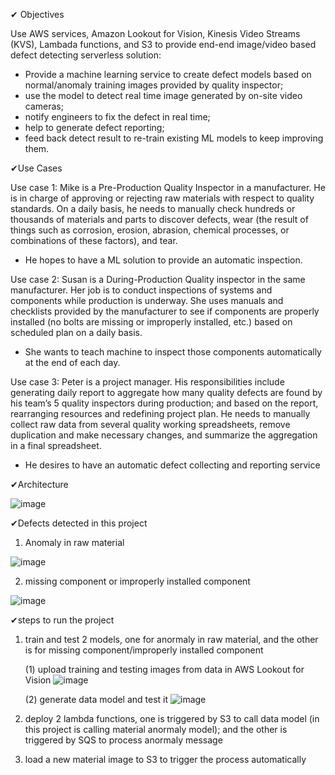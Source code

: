 ✔ Objectives

Use AWS services, Amazon Lookout for Vision, Kinesis Video Streams (KVS), Lambada functions, and S3 to provide end-end image/video based defect detecting serverless solution:
- Provide a machine learning service to create defect models based on normal/anomaly training images provided by quality inspector; 
- use the model to detect real time image generated by on-site video cameras; 
- notify engineers to fix the defect in real time; 
- help to generate defect reporting; 
- feed back detect result to re-train existing ML models to keep improving them.

✔Use Cases

Use case 1: Mike is a Pre-Production Quality Inspector in a manufacturer. He is in charge of approving or rejecting raw materials with respect to quality standards. On a daily basis, he needs to manually check hundreds or thousands of materials and parts to discover defects, wear (the result of things such as corrosion, erosion, abrasion, chemical processes, or combinations of these factors), and tear.
- He hopes to have a ML solution to provide an automatic inspection.
  
Use case 2: Susan is a During-Production Quality inspector in the same manufacturer. Her job is to conduct inspections of systems and components while production is underway. She uses manuals and checklists provided by the manufacturer to see if components are properly installed (no bolts are missing or improperly installed, etc.) based on scheduled plan on a daily basis. 
- She wants to teach machine to inspect those components automatically at the end of each day.
  
Use case 3: Peter is a project manager.  His responsibilities include generating daily report to aggregate how many quality defects are found by his team’s 5 quality inspectors during production; and based on the report, rearranging resources and redefining project plan. He needs to manually collect raw data from several quality working spreadsheets, remove duplication and make necessary changes, and summarize the aggregation in a final spreadsheet.
- He desires to have an automatic defect collecting and reporting service 

✔Architecture

![image](https://github.com/user-attachments/assets/8885e285-bb23-4547-b954-e43d2698d8ea)


✔Defects detected in this project

1.  Anomaly in raw material
   
![image](https://github.com/user-attachments/assets/d232fff6-e560-42f5-af15-8825b497d7df)

2. missing component or improperly installed component

![image](https://github.com/user-attachments/assets/42ca5293-7c4b-4dbc-b94e-3ca715943e7b)


✔steps to run the project
1. train and test 2 models, one for anormaly in raw material, and the other is for missing component/improperly installed component
   
   (1) upload training and testing images from data in AWS Lookout for Vision
   ![image](https://github.com/user-attachments/assets/def93eb7-8a0f-4d65-b6c6-93118f6d3e29)


   (2) generate data model and test it
    ![image](https://github.com/user-attachments/assets/ed438c1d-7e40-4f01-a484-2f7406be36a5)


2. deploy 2 lambda functions, one is triggered by S3 to call data model (in this project is calling material anormaly model); and the other is triggered by SQS to process anormaly message

3. load a new material image to S3 to trigger the process automatically
